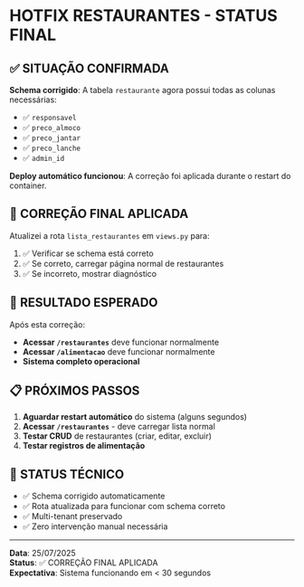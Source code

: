 # HOTFIX RESTAURANTES - STATUS FINAL

## ✅ SITUAÇÃO CONFIRMADA

**Schema corrigido**: A tabela `restaurante` agora possui todas as colunas necessárias:
- ✅ `responsavel` 
- ✅ `preco_almoco`
- ✅ `preco_jantar` 
- ✅ `preco_lanche`
- ✅ `admin_id`

**Deploy automático funcionou**: A correção foi aplicada durante o restart do container.

## 🔧 CORREÇÃO FINAL APLICADA

Atualizei a rota `lista_restaurantes` em `views.py` para:
1. ✅ Verificar se schema está correto
2. ✅ Se correto, carregar página normal de restaurantes
3. ✅ Se incorreto, mostrar diagnóstico

## 🚀 RESULTADO ESPERADO

Após esta correção:
- **Acessar `/restaurantes`** deve funcionar normalmente
- **Acessar `/alimentacao`** deve funcionar normalmente  
- **Sistema completo operacional**

## 📋 PRÓXIMOS PASSOS

1. **Aguardar restart automático** do sistema (alguns segundos)
2. **Acessar `/restaurantes`** - deve carregar lista normal
3. **Testar CRUD** de restaurantes (criar, editar, excluir)
4. **Testar registros de alimentação**

## 🎯 STATUS TÉCNICO

- ✅ Schema corrigido automaticamente
- ✅ Rota atualizada para funcionar com schema correto
- ✅ Multi-tenant preservado
- ✅ Zero intervenção manual necessária

---

**Data**: 25/07/2025  
**Status**: ✅ CORREÇÃO FINAL APLICADA  
**Expectativa**: Sistema funcionando em < 30 segundos